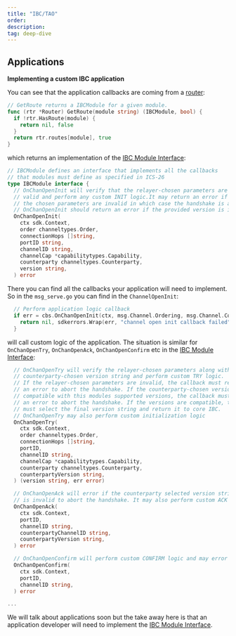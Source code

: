 ```yaml
---
title: "IBC/TAO"
order: 
description: 
tag: deep-dive
---
```


## Applications


**Implementing a custom IBC application**

You can see that the application callbacks are coming from a [router](https://github.com/cosmos/ibc-go/blob/main/modules/core/05-port/types/router.go):

```go
// GetRoute returns a IBCModule for a given module.
func (rtr *Router) GetRoute(module string) (IBCModule, bool) {
  if !rtr.HasRoute(module) {
    return nil, false
  }
  return rtr.routes[module], true
}
```

which returns an implementation of the [IBC Module Interface](https://github.com/cosmos/ibc-go/blob/main/modules/core/05-port/types/module.go):

```go
// IBCModule defines an interface that implements all the callbacks
// that modules must define as specified in ICS-26
type IBCModule interface {
  // OnChanOpenInit will verify that the relayer-chosen parameters are
  // valid and perform any custom INIT logic.It may return an error if
  // the chosen parameters are invalid in which case the handshake is aborted.
  // OnChanOpenInit should return an error if the provided version is invalid.
  OnChanOpenInit(
    ctx sdk.Context,
    order channeltypes.Order,
    connectionHops []string,
    portID string,
    channelID string,
    channelCap *capabilitytypes.Capability,
    counterparty channeltypes.Counterparty,
    version string,
  ) error

```

There you can find all the callbacks your application will need to implement. So in the `msg_serve.go` you can find in the `ChannelOpenInit`:

```go
  // Perform application logic callback
  if err = cbs.OnChanOpenInit(ctx, msg.Channel.Ordering, msg.Channel.ConnectionHops, msg.PortId, channelID, cap, msg.Channel.Counterparty, msg.Channel.Version); err != nil {
    return nil, sdkerrors.Wrap(err, "channel open init callback failed")
  }
```

will call custom logic of the application. The situation is similar for `OnChanOpenTry`, `OnChanOpenAck`, `OnChanOpenConfirm` etc in the [IBC Module Interface](https://github.com/cosmos/ibc-go/blob/main/modules/core/05-port/types/module.go): 

```go
  // OnChanOpenTry will verify the relayer-chosen parameters along with the
  // counterparty-chosen version string and perform custom TRY logic.
  // If the relayer-chosen parameters are invalid, the callback must return
  // an error to abort the handshake. If the counterparty-chosen version is not
  // compatible with this modules supported versions, the callback must return
  // an error to abort the handshake. If the versions are compatible, the try callback
  // must select the final version string and return it to core IBC.
  // OnChanOpenTry may also perform custom initialization logic
  OnChanOpenTry(
    ctx sdk.Context,
    order channeltypes.Order,
    connectionHops []string,
    portID,
    channelID string,
    channelCap *capabilitytypes.Capability,
    counterparty channeltypes.Counterparty,
    counterpartyVersion string,
  ) (version string, err error)

  // OnChanOpenAck will error if the counterparty selected version string
  // is invalid to abort the handshake. It may also perform custom ACK logic.
  OnChanOpenAck(
    ctx sdk.Context,
    portID,
    channelID string,
    counterpartyChannelID string,
    counterpartyVersion string,
  ) error

  // OnChanOpenConfirm will perform custom CONFIRM logic and may error to abort the handshake.
  OnChanOpenConfirm(
    ctx sdk.Context,
    portID,
    channelID string,
  ) error

...
```

We will talk about applications soon but the take away here is that an application developer will need to implement the [IBC Module Interface](https://github.com/cosmos/ibc-go/blob/main/modules/core/05-port/types/module.go).


